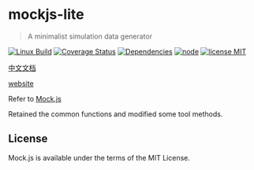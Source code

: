 # mockjs-lite

> A minimalist simulation data generator


  [![Linux Build][travis-image]][travis-url]
  [![Coverage Status][coveralls-image]][coveralls-url]
  [![Dependencies][dependencies-image]][dependencies-url]
  [![node][node-image]][node-url]
  [![license MIT][license-image]][license-url]

[中文文档](README.zh-CN.md)

[website](http://mockjs-lite.js.org)


Refer to [Mock.js](https://github.com/nuysoft/Mock)

Retained the common functions and modified some tool methods.


## License

Mock.js is available under the terms of the MIT License.


[travis-url]: https://travis-ci.org/52cik/mockjs-lite
[travis-image]: https://img.shields.io/travis/52cik/mockjs-lite/master.svg?label=linux

[coveralls-url]: https://coveralls.io/github/52cik/mockjs-lite?branch=master
[coveralls-image]: https://coveralls.io/repos/52cik/mockjs-lite/badge.svg?branch=master&service=github

[license-url]: https://opensource.org/licenses/MIT
[license-image]: https://img.shields.io/badge/license-MIT-blue.svg

[dependencies-url]: https://david-dm.org/52cik/mockjs-lite
[dependencies-image]: https://img.shields.io/david/52cik/mockjs-lite.svg?style=flat

[node-url]: https://nodejs.org
[node-image]: https://img.shields.io/badge/node-%3E%3D%204-brightgreen.svg
